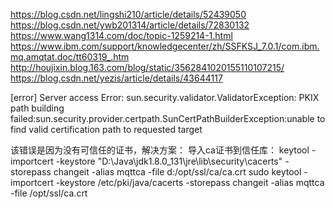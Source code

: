 https://blog.csdn.net/lingshi210/article/details/52439050
https://blog.csdn.net/ywb201314/article/details/72830132
https://www.wang1314.com/doc/topic-1259214-1.html
https://www.ibm.com/support/knowledgecenter/zh/SSFKSJ_7.0.1/com.ibm.mq.amqtat.doc/tt60319_.htm
http://houjixin.blog.163.com/blog/static/3562841020155110107215/
https://blog.csdn.net/yezis/article/details/43644117



[error] Server access Error: sun.security.validator.ValidatorException:
PKIX path building failed:sun.security.provider.certpath.SunCertPathBuilderException:unable to find valid certification path to requested target

该错误是因为没有可信任的证书，解决方案：
导入ca证书到信任库：
keytool -importcert -keystore "D:\Java\jdk1.8.0_131\jre\lib\security\cacerts" -storepass changeit -alias mqttca -file d:/opt/ssl/ca/ca.crt
sudo keytool -importcert -keystore /etc/pki/java/cacerts -storepass changeit -alias mqttca -file /opt/ssl/ca.crt













